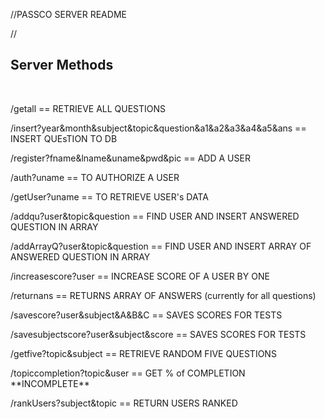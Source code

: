 //PASSCO SERVER README


//

 ## Server Methods
<br />
<p>/getall == RETRIEVE ALL QUESTIONS <br /></p>

<p>/insert?year&month&subject&topic&question&a1&a2&a3&a4&a5&ans == INSERT QUEsTION TO DB <br /></p>

<p>/register?fname&lname&uname&pwd&pic == ADD A USER <br /></p>

<p>/auth?uname == TO AUTHORIZE A USER <br /></p>

<p>/getUser?uname == TO RETRIEVE USER's DATA <br /></p>

/addqu?user&topic&question == FIND USER AND INSERT ANSWERED QUESTION IN ARRAY <br />

<p>/addArrayQ?user&topic&question == FIND USER AND INSERT ARRAY OF ANSWERED QUESTION IN ARRAY </p>

<p>/increasescore?user == INCREASE SCORE OF A USER BY ONE <br /></p>

<p>/returnans == RETURNS ARRAY OF ANSWERS (currently for all questions) <br /></p>

<p>/savescore?user&subject&A&B&C == SAVES SCORES FOR TESTS <br /> </p>

<p>/savesubjectscore?user&subject&score == SAVES SCORES FOR TESTS <br /> </p>

<p>/getfive?topic&subject == RETRIEVE RANDOM FIVE QUESTIONS <br /></p>

<p>/topiccompletion?topic&user == GET % of COMPLETION **INCOMPLETE**<br /> </p>

<p>/rankUsers?subject&topic == RETURN USERS RANKED <br /></p>
